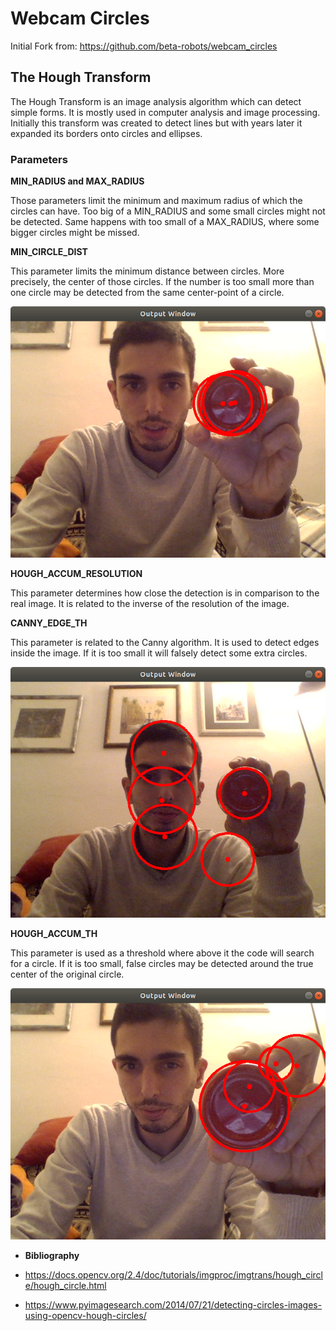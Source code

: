 # Webcam Circles

Initial Fork from: https://github.com/beta-robots/webcam_circles

## The Hough Transform

The Hough Transform is an image analysis algorithm which can detect simple forms. It is mostly used in computer analysis and image processing. Initially this transform was created to detect lines but with years later it expanded its borders onto circles and ellipses.

### Parameters

**MIN_RADIUS and MAX_RADIUS**

Those parameters limit the minimum and maximum radius of which the circles can have. Too big of a MIN_RADIUS and some small circles might not be detected. Same happens with too small of a MAX_RADIUS, where some bigger circles might be missed.

**MIN_CIRCLE_DIST**

This parameter limits the minimum distance between circles. More precisely, the center of those circles. If the number is too small more than one circle may be detected from the same center-point of a circle.

![ScreenShot](https://github.com/danielvicedo/webcam_circles/blob/master/media/MIN_CIRCLE_DIST.png)

**HOUGH_ACCUM_RESOLUTION**

This parameter determines how close the detection is in comparison to the real image. It is related to the inverse of the resolution of the image.

**CANNY_EDGE_TH**

This parameter is related to the Canny algorithm. It is used to detect edges inside the image. If it is too small it will falsely detect some extra circles.

![ScreenShot](https://github.com/danielvicedo/webcam_circles/blob/master/media/CANNY_EDGE.png)

**HOUGH_ACCUM_TH**

This parameter is used as a threshold where above it the code will search for a circle. If it is too small, false circles may be detected around the true center of the original circle.

![ScreenShot](https://github.com/danielvicedo/webcam_circles/blob/master/media/HOUGH_ACCUM_TH.png)


- **Bibliography**

- https://docs.opencv.org/2.4/doc/tutorials/imgproc/imgtrans/hough_circle/hough_circle.html
- https://www.pyimagesearch.com/2014/07/21/detecting-circles-images-using-opencv-hough-circles/
